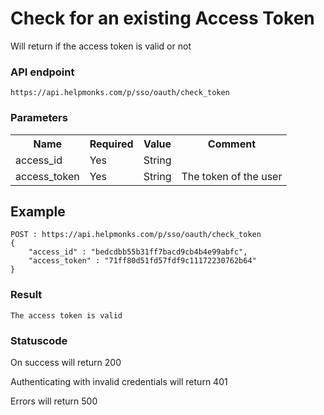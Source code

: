 # Check for an existing Access Token

Will return if the access token is valid or not

### API endpoint

```
https://api.helpmonks.com/p/sso/oauth/check_token
```

### Parameters

<table>
    <tr>
        <th>Name</th>
        <th>Required</th>
        <th>Value</th>
        <th>Comment</th>
    </tr>
    <tr>
        <td>access_id</td>
        <td>Yes</td>
        <td>String</td>
        <td></td>
    </tr>
    <tr>
        <td>access_token</td>
        <td>Yes</td>
        <td>String</td>
        <td>The token of the user</td>
    </tr>
</table>

## Example

```
POST : https://api.helpmonks.com/p/sso/oauth/check_token
{
    "access_id" : "bedcdbb55b31ff7bacd9cb4b4e99abfc",
    "access_token" : "71ff80d51fd57fdf9c11172230762b64"
}
```

### Result

```
The access token is valid
```


### Statuscode

On success will return 200

Authenticating with invalid credentials will return 401

Errors will return 500
